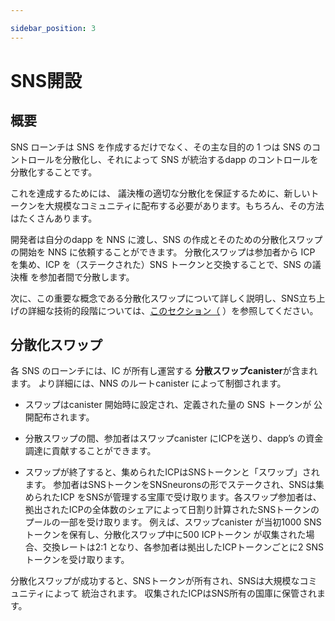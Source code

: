 ```yaml
---

sidebar_position: 3
---
```

# SNS開設

## 概要

SNS ローンチは SNS を作成するだけでなく、その主な目的の 1 つは
SNS のコントロールを分散化し、それによって SNS が統治するdapp のコントロールを分散化することです。

これを達成するためには、
議決権の適切な分散化を保証するために、新しいトークンを大規模なコミュニティに配布する必要があります。もちろん、その方法はたくさんあります。

開発者は自分のdapp
 を NNS に渡し、SNS の作成とそのための分散化スワップの開始を NNS に依頼することができます。
分散化スワップは参加者から ICP を集め、ICP を（ステークされた）SNS トークンと交換することで、SNS の議決権
を参加者間で分散します。

次に、この重要な概念である分散化スワップについて詳しく説明し、SNS立ち上げの詳細な技術的段階については、[このセクション（](../launching/launch-summary.md)
[](../launching/launch-summary.md)）を参照してください。

## 分散化スワップ

各 SNS のローンチには、IC が所有し運営する
**分散スワップcanister**が含まれます。
より詳細には、NNS のルートcanister によって制御されます。

- スワップはcanister 開始時に設定され、定義された量の SNS トークンが
  公開配布されます。

- 分散スワップの間、参加者はスワップcanister
   にICPを送り、dapp’s の資金調達に貢献することができます。

- スワップが終了すると、集められたICPはSNSトークンと「スワップ」されます。
  参加者はSNSトークンをSNSneuronsの形でステークされ、SNSは集められたICP
  をSNSが管理する宝庫で受け取ります。各スワップ参加者は、拠出されたICPの全体数のシェアによって日割り計算されたSNSトークンのプールの一部を受け取ります。
  例えば、スワップcanister が当初1000 SNSトークンを保有し、分散化スワップ中に500 ICPトークン
  が収集された場合、交換レートは2:1
  となり、各参加者は拠出したICPトークンごとに2 SNSトークンを受け取ります。

分散化スワップが成功すると、SNSトークンが所有され、SNSは大規模なコミュニティによって
統治されます。
収集されたICPはSNS所有の国庫に保管されます。

<!---

# SNS launch

## Overview
The SNS launch not only creates the SNS, but one of its main purposes is to
decentralize the control of an SNS and thereby of the dapp that the SNS governs.

To achieve this, new tokens must be distributed to a large community to ensure
proper decentralization of the voting power. There are of course many ways to do so.

The SNS provides one simple way to achieve this: a developer can hand over their dapp
to the NNS and ask it to create an SNS and start a decentralization swap for it.
The decentralization swap collects ICP from participants and distributes the voting
power of the SNS among participants by swapping the ICP for (staked) SNS tokens.

We next explain this key concept, the decentralization swap, in more detail and refer to
[this section](../launching/launch-summary.md) for the detailed, technical stages of an SNS launch.

## Decentralization swap

The launch of each SNS includes a separate **decentralization swap canister** that
is owned and run by the IC.
In more detail, it is controlled by the NNS root canister.

* The swap canister is set up at the start with a defined amount of SNS tokens to be
  distributed publicly.

* During the decentralization swap, participants can send ICP to the swap canister
  to contribute to the dapp’s funding.

* At the swap's end the collected ICP are “swapped” for the SNS tokens; the
  participants get staked SNS tokens in the form of SNS neurons and the SNS gets the
  collected ICP in an SNS controlled treasury. Each swap participant will receive their portion of the pool of SNS tokens, pro-rated by their share of the overall number of ICP contributed.
  For example, if the swap canister initially held 1000 SNS tokens and 500 ICP tokens
  were collected during the decentralization swap, then the exchange rate would be 2:1
  and each participant would get 2 SNS tokens for each ICP token they contributed.

After a successful decentralization swap, SNS tokens are owned and the SNS is governed
by a large community.
The ICP that were collected are in an SNS-owned treasury.

-->
